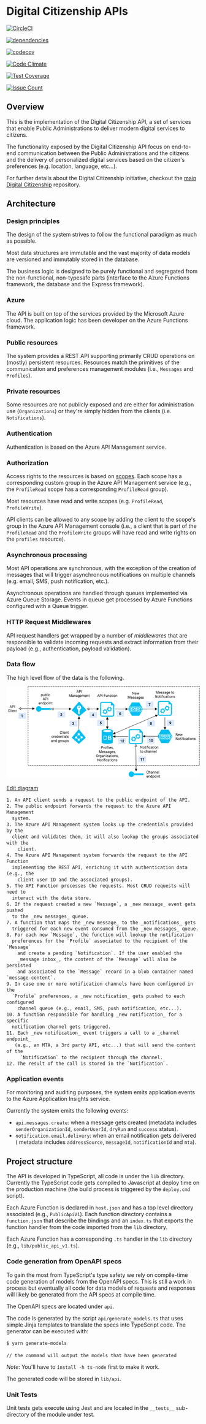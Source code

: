 # Digital Citizenship APIs

[![CircleCI](https://circleci.com/gh/teamdigitale/digital-citizenship-functions/tree/master.svg?style=svg)](https://circleci.com/gh/teamdigitale/digital-citizenship-functions/tree/master)

[![dependencies](https://david-dm.org/teamdigitale/digital-citizenship-functions/status.svg)](https://david-dm.org/teamdigitale/digital-citizenship-functions)

[![codecov](https://codecov.io/gh/teamdigitale/digital-citizenship-functions/branch/master/graph/badge.svg)](https://codecov.io/gh/teamdigitale/digital-citizenship-functions)

[![Code Climate](https://codeclimate.com/github/teamdigitale/digital-citizenship-functions/badges/gpa.svg)](https://codeclimate.com/github/teamdigitale/digital-citizenship-functions)

[![Test Coverage](https://codeclimate.com/github/teamdigitale/digital-citizenship-functions/badges/coverage.svg)](https://codeclimate.com/github/teamdigitale/digital-citizenship-functions/coverage)

[![Issue Count](https://codeclimate.com/github/teamdigitale/digital-citizenship-functions/badges/issue_count.svg)](https://codeclimate.com/github/teamdigitale/digital-citizenship-functions)

## Overview

This is the implementation of the Digital Citizenship API, a set of services
that enable Public Administrations to deliver modern digital services to
citizens.

The functionality exposed by the Digital Citizenship API focus on end-to-end
communication between the Public Administrations and the citizens and the
delivery of personalized digital services based on the citizen's preferences
(e.g. location, language, etc...).

For further details about the Digital Citizenship initiative, checkout the
[main Digital Citizenship](https://github.com/teamdigitale/cittadinanza-digitale)
repository.

## Architecture

### Design principles

The design of the system strives to follow the functional paradigm as much as possible.

Most data structures are immutable and the vast majority of data models are
versioned and immutably stored in the database.

The business logic is designed to be purely functional and segregated from
the non-functional, non-typesafe parts (interface to the Azure Functions
framework, the database and the Express framework).

### Azure

The API is built on top of the services provided by the Microsoft Azure cloud.
The application logic has been developer on the Azure Functions framework.

### Public resources

The system provides a REST API supporting primarily CRUD operations on (mostly)
persistent resources. Resources match the primitives of the communication and
preferences management modules (i.e., `Messages` and `Profiles`).

### Private resources

Some resources are not publicly exposed and are either for administration use
(`Organizations`) or they're simply hidden from the clients
(i.e. `Notifications`).

### Authentication

Authentication is based on the Azure API Management service.

### Authorization

Access rights to the resources is based on
[scopes](https://zalando.github.io/restful-api-guidelines/index.html#105).
Each scope has a corresponding custom group in the Azure API Management service
(e.g., the `ProfileRead` scope has a corresponding `ProfileRead` group).

Most resources have read and write scopes (e.g. `ProfileRead`, `ProfileWrite`).

API clients can be allowed to any scope by adding the client to the scope's
group in the Azure API Management console (i.e., a client that is part of the
`ProfileRead` and the `ProfileWrite` groups will have read and write rights on
the `profiles` resource).

### Asynchronous processing

Most API operations are synchronous, with the exception of the creation of
messages that will trigger asynchronous notifications on multiple channels
(e.g. email, SMS, push notification, etc.).

Asynchronous operations are handled through queues implemented via Azure Queue
Storage. Events in queue get processed by Azure Functions configured with a
Queue trigger.

### HTTP Request Middlewares

API request handlers get wrapped by a number of _middlewares_ that are
responsible to validate incoming requests and extract information from their
payload (e.g., authentication, payload validation).

### Data flow

The high level flow of the data is the following.

![architecture diagram](docs/digital-citizenship-api.png)

[Edit diagram](https://www.draw.io/#G0By3amPPe9r4udnZUN01uLXRrTWs)

    1. An API client sends a request to the public endpoint of the API.
    2. The public endpoint forwards the request to the Azure API Management
      system.
    3. The Azure API Management system looks up the credentials provided by the
      client and validates them, it will also lookup the groups associated with the
        client.
    4. The Azure API Management system forwards the request to the API Function
      implementing the REST API, enriching it with authentication data (e.g., the
        client user ID and the associated groups).
    5. The API Function processes the requests. Most CRUD requests will need to
      interact with the data store.
    6. If the request created a new `Message`, a _new message_ event gets pushed
      to the _new messages_ queue.
    7. A function that maps the _new message_ to the _notifications_ gets
      triggered for each new event consumed from the _new messages_ queue.
    8. For each new `Message`, the function will lookup the notification
      preferences for the `Profile` associated to the recipient of the `Message`
        and create a pending `Notification`. If the user enabled the
        _message inbox_, the content of the `Message` will also be persisted
        and associated to the `Message` record in a blob container named `message-content`.
    9. In case one or more notification channels have been configured in the
      `Profile` preferences, a _new notification_ gets pushed to each configured
        channel queue (e.g., email, SMS, push notification, etc...).
    10. A function responsible for handling _new notification_ for a specific
      notification channel gets triggered.
    11. Each _new notification_ event triggers a call to a _channel endpoint_
       (e.g., an MTA, a 3rd party API, etc...) that will send the content of the
         `Notification` to the recipient through the channel.
    12. The result of the call is stored in the `Notification`.

### Application events

For monitoring and auditing purposes, the system emits application events to
the Azure Application Insights service.

Currently the system emits the following events:

* `api.messages.create`: when a message gets created (metadata includes
  `senderOrganizationId`, `senderUserId`, `dryRun` and `success` status).
* `notification.email.delivery`: when an email notification gets delivered (
  metadata includes `addressSource`, `messageId`, `notificationId` and `mta`).

## Project structure

The API is developed in TypeScript, all code is under the `lib` directory.
Currently the TypeScript code gets compiled to Javascript at deploy time on the
production machine (the build process is triggered by the `deploy.cmd` script).

Each Azure Function is declared in `host.json` and has a top level directory
associated (e.g., `PublicApiV1`). Each function directory contains a
`function.json` that describe the bindings and an `index.ts` that exports the
function handler from the code imported from the `lib` directory.

Each Azure Function has a corresponding `.ts` handler in the `lib` directory
(e.g., `lib/public_api_v1.ts`).

### Code generation from OpenAPI specs

To gain the most from TypeScript's type safety we rely on compile-time code
generation of models from the OpenAPI specs.
This is still a work in process but eventually all code for data models of
requests and responses will likely be generated
from the API specs at compile time.

The OpenAPI specs are located under `api`.

The code is generated by the script `api/generate_models.ts` that uses simple
Jinja templates to translate the specs into TypeScript code.
The generator can be executed with:

```
$ yarn generate-models

// the command will output the models that have been generated
```

_Note_: You'll have to `install -h ts-node` first to make it work.

The generated code will be stored in `lib/api`.

### Unit Tests

Unit tests gets execute using Jest and are located in the `__tests__`
sub-directory of the module under test.